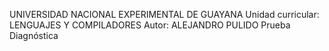 UNIVERSIDAD NACIONAL EXPERIMENTAL DE GUAYANA
Unidad curricular: LENGUAJES Y COMPILADORES
Autor: ALEJANDRO PULIDO
Prueba Diagnóstica
